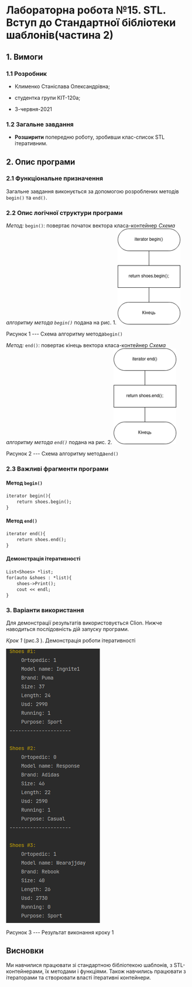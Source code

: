 ﻿
# Лабораторна робота №15. STL. Вступ до Стандартної бібліотеки шаблонів(частина 2)

## 1. Вимоги

### 1.1 Розробник
 
- Клименко Станіслава Олександрівна;

- студентка групи КІТ-120а;

- 3-червня-2021

### 1.2 Загальне завдання

 * **Розширити** попередню роботу, зробивши клас-список STL ітеративним. 

## 2. Опис програми 

### 2.1 Функціональне призначення

Загальне завдання виконується за допомогою розроблених методів
`begin()` та `end()`.

### 2.2 Опис логічної структури програми

_Метод:_  `begin()`: повертає початок вектора класа-контейнер
_Схема алгоритму метода `begin()`_ подана на рис. 1.
![Блок-схема](assets/begin.png)

Рисунок 1 --- Схема алгоритму метода`begin()`


_Метод:_  `end()`: повертає кінець вектора класа-контейнер
_Схема алгоритму метода `end()`_ подана на рис. 2.
![Блок-схема](assets/end.png)

Рисунок 2 --- Схема алгоритму метода`end()`


### 2.3 Важливі фрагменти програми

#### Метод `begin()`

``` 
iterator begin(){  
    return shoes.begin();  
}
```
#### Метод `end()`

```
iterator end(){  
	return shoes.end();  
}
```
#### Демонстрація ітеративності
```
List<Shoes> *list;  
for(auto &shoes : *list){  
	shoes->Print();  
	cout << endl;  
}
```

### 3. Варіанти використання

Для демонстрації результатів використовується Clion. Нижче наводиться послідовність  дій запуску програми.

_Крок 1_ (рис.3 ). Демонстрація роботи ітеративності

![result1](assets/img.png)

Рисунок 3 --- Результат виконання кроку 1



## Висновки

Ми навчилися працювати зі стандартною бібліотекою шаблонів, з STL-контейнерами, їх методами і функціями. Також навчились працювати з ітераторами та створювати власті ітеративні контейнери.

